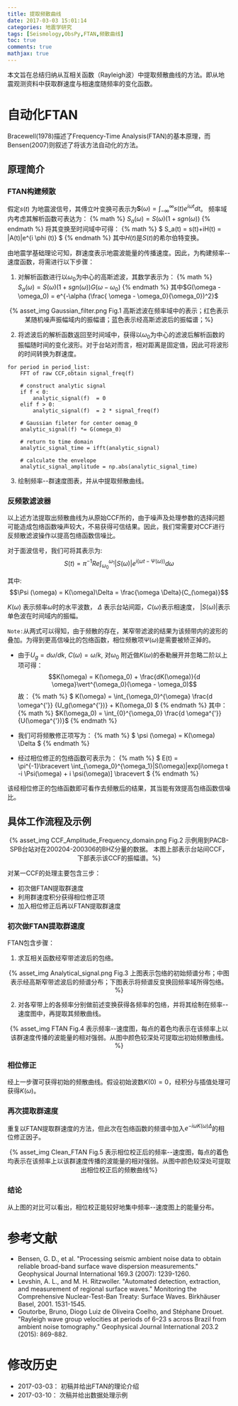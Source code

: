 ```yaml
---
title: 提取频散曲线
date: 2017-03-03 15:01:14
categories: 地震学研究
tags: [Seismology,ObsPy,FTAN,频散曲线]
toc: true
comments: true
mathjax: true
---
```


本文旨在总结归纳从互相关函数（Rayleigh波）中提取频散曲线的方法。即从地震观测资料中获取群速度与相速度随频率的变化函数。

# 自动化FTAN
Bracewell(1978)描述了Frequency-Time Analysis(FTAN)的基本原理，而Bensen(2007)则叙述了将该方法自动化的方法。

## 原理简介

### FTAN构建频散
假定$s(t)$ 为地震波信号，其傅立叶变换可表示为$\mathbf{S}(\omega)=\int_{- \infty}^{\infty} s(t) e^{i \omega t} dt$。
频率域内考虑其解析函数可表达为：
{% math %}
$S_a( \omega )=S( \omega )(1+sgn(\omega))$
{% endmath %}
将其变换至时间域中可得：
{% math %}
$ S_a(t) = s(t)+iH(t) = |A(t)|e^{i \phi (t)} $
{% endmath %}
其中$H(t)$是$S(t)$的希尔伯特变换。

由地震学基础理论可知，群速度表示地震波能量的传播速度。因此，为构建频率--速度函数，将需进行以下步骤：
1. 对解析函数进行以$\omega_0$为中心的高斯滤波，其数学表示为：
{% math %}
$S_a( \omega )=S( \omega )(1+sgn(\omega))G(\omega - \omega_0)$
{% endmath %}
其中$G(\omega - \omega_0) = e^{-\alpha (\frac{ \omega - \omega_0}{\omega_0})^2}$
<center>
{% asset_img Gaussian_filter.png  Fig.1 高斯滤波在频率域中的表示；红色表示某随机噪声振幅域内的振幅谱；蓝色表示经高斯滤波后的振幅谱；%}
</center>

2. 将滤波后的解析函数返回至时间域中，获得以$\omega_0$为中心的滤波后解析函数的振幅随时间的变化波形。对于台站对而言，相对距离是固定值，因此可将波形的时间转换为群速度。
```
for period in period_list:
    FFT of raw CCF,obtain signal_freq(f)

    # construct analytic signal
    if f < 0:
        analytic_signal(f)  = 0
    elif f > 0:
        analytic_signal(f)  = 2 * signal_freq(f)

    # Gaussian fileter for center oemag_0
    analytic_signal(f) *= G(omega_0)

    # return to time domain
    analytic_signal_time = ifft(analytic_signal)

    # calculate the envelope
    analytic_signal_amplitude = np.abs(analytic_signal_time)
```

3. 绘制频率--群速度图表，并从中提取频散曲线。

### 反频散滤波器
以上述方法提取出频散曲线为从原始CCF所的，由于噪声及处理参数的选择问题可能造成包络函数噪声较大，不易获得可信结果。因此，我们常需要对CCF进行反频散滤波操作以提高包络函数信噪比。

对于面波信号，我们可将其表示为:$$S(t) = \pi ^{-1}Re \int_{\omega_0}^{\omega_1} |S(\omega)|e^{i(\omega t - \Psi (\omega))} d \omega$$

其中: $$\Psi (\omega) = K(\omega)\Delta = \frac{\omega \Delta}{C_(\omega)}$$

$K(\omega)$ 表示频率$\omega$时的水平波数， $\Delta$ 表示台站间距，$C(\omega)$表示相速度， $|S(\omega)|$表示单色波在时间域内的振幅。

`Note:`从两式可以得知，由于频散的存在，某窄带滤波的结果为该频带内的波形的叠加。为得到更高信噪比的包络函数，相位频散项$\Psi (\omega)$是需要被矫正掉的。

* 由于$U_g = d\omega / dk$, $C(\omega) = \omega/k$, 对$\omega_0$ 附近做$K(\omega)$的泰勒展开并忽略二阶以上项可得：
$$K(\omega) = K(\omega_0) + \frac{dK(\omega)}{d \omega}\vert^{\omega_0}(\omega - \omega_0)$$
故：
{% math %}
$ K(\omega) = \int_{\omega_0}^{\omega} \frac{d \omega^{'}} {U_g(\omega^{'})} + K(\omega_0) $
{% endmath %}
其中：
{% math %}
$K(\omega_0) = \int_{0}^{\omega_0} \frac{d \omega^{'}}{U(\omega^{'})}$
{% endmath %}

* 我们可将频散修正项写为：
{% math %}
$ \psi (\omega) = K(\omega) \Delta $
{% endmath %}

* 经过相位修正的包络函数可表示为：
{% math %}
$ E(t) = \pi^{-1}\bracevert  \int_{\omega_0}^{\omega_1}|S(\omega)|exp[i\omega t -i \Psi(\omega) + i \psi(\omega)] \bracevert $
{%  endmath %}

该经相位修正的包络函数即可看作去频散后的结果，其当能有效提高包络函数信噪比。

## 具体工作流程及示例
<center>
{% asset_img CCF_Amplitude_Frequency_domain.png  Fig.2 示例用到PACB-SPB台站对在200204-200306的BHZ分量的数据。
本图上部表示台站间CCF，下部表示该CCF的振幅谱。%}
</center>

对某一CCF的处理主要包含三步：
* 初次做FTAN提取群速度
* 利用群速度积分获得相位修正项
* 加入相位修正后再以FTAN提取群速度

### 初次做FTAN提取群速度

FTAN包含步骤：
1. 求互相关函数经窄带滤波后的包络。
<center>
{% asset_img Analytical_signal.png  Fig.3 上图表示包络的初始频谱分布；中图表示经高斯窄带滤波后的频谱分布；下图表示将频谱反变换回频率域所得包络。%}
</center>

2. 对各窄带上的各频率分别做前述变换获得各频率的包络，并将其绘制在频率--速度图中，再提取其频散曲线。
<center>
{% asset_img FTAN Fig.4 表示频率--速度图，每点的着色均表示在该频率上以该群速度传播的波能量的相对强弱。从图中颜色较深处可提取出初始频散曲线。%}
</center>

### 相位修正
经上一步骤可获得初始的频散曲线。假设初始波数$K(0)=0$，经积分与插值处理可获得$K(\omega)$。

### 再次提取群速度
重复以FTAN提取群速度的方法，但此次在包络函数的频谱中加入$e^{-i\omega K(\omega)\Delta}$的相位修正因子。
<center>
{% asset_img Clean_FTAN Fig.5 表示相位校正后的频率--速度图，每点的着色均表示在该频率上以该群速度传播的波能量的相对强弱。从图中颜色较深处可提取出相位校正后的频散曲线%}
</center>

### 结论
从上图的对比可以看出，相位校正能较好地集中频率--速度图上的能量分布。




# 参考文献
* Bensen, G. D., et al. "Processing seismic ambient noise data to obtain reliable broad-band surface wave dispersion measurements." Geophysical Journal International 169.3 (2007): 1239-1260.
* Levshin, A. L., and M. H. Ritzwoller. "Automated detection, extraction, and measurement of regional surface waves." Monitoring the Comprehensive Nuclear-Test-Ban Treaty: Surface Waves. Birkhäuser Basel, 2001. 1531-1545.
* Goutorbe, Bruno, Diogo Luiz de Oliveira Coelho, and Stéphane Drouet. "Rayleigh wave group velocities at periods of 6–23 s across Brazil from ambient noise tomography." Geophysical Journal International 203.2 (2015): 869-882.

# 修改历史
* 2017-03-03： 初稿并给出FTAN的理论介绍
* 2017-03-10： 次稿并给出数据处理示例

